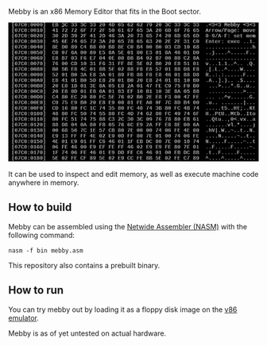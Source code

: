 Mebby is an x86 Memory Editor that fits in the Boot sector.

![mebby](./images/0x07C0.png "mebby's splash screen")

It can be used to inspect and edit memory, as well as execute machine code anywhere in memory.

## How to build

Mebby can be assembled using the [Netwide Assembler (NASM)](https://www.nasm.us/) with the following command:
```
nasm -f bin mebby.asm
```
This repository also contains a prebuilt binary.

## How to run

You can try mebby out by loading it as a floppy disk image on the [v86 emulator](https://copy.sh/v86/).

Mebby is as of yet untested on actual hardware.
